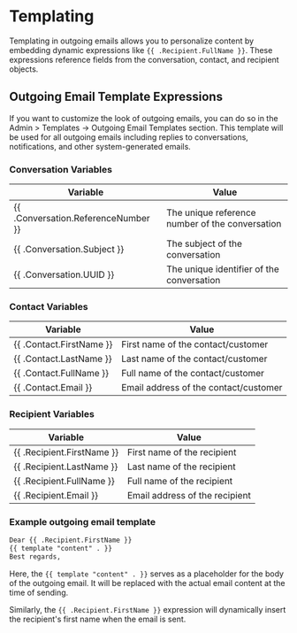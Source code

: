 # Templating

Templating in outgoing emails allows you to personalize content by embedding dynamic expressions like `{{ .Recipient.FullName }}`. These expressions reference fields from the conversation, contact, and recipient objects.

## Outgoing Email Template Expressions

If you want to customize the look of outgoing emails, you can do so in the Admin > Templates -> Outgoing Email Templates section. This template will be used for all outgoing emails including replies to conversations, notifications, and other system-generated emails.

### Conversation Variables

| Variable                        | Value                                                  |
|---------------------------------|--------------------------------------------------------|
| {{ .Conversation.ReferenceNumber }} | The unique reference number of the conversation     |
| {{ .Conversation.Subject }}         | The subject of the conversation                     |
| {{ .Conversation.UUID }}           | The unique identifier of the conversation            |

### Contact Variables
| Variable                     | Value                              |
|------------------------------|------------------------------------|
| {{ .Contact.FirstName }}     | First name of the contact/customer |
| {{ .Contact.LastName }}      | Last name of the contact/customer  |
| {{ .Contact.FullName }}      | Full name of the contact/customer  |
| {{ .Contact.Email }}         | Email address of the contact/customer |

### Recipient Variables
| Variable                       | Value                             |
|--------------------------------|-----------------------------------|
| {{ .Recipient.FirstName }}     | First name of the recipient       |
| {{ .Recipient.LastName }}      | Last name of the recipient        |
| {{ .Recipient.FullName }}      | Full name of the recipient        |
| {{ .Recipient.Email }}         | Email address of the recipient    |


### Example outgoing email template

```html
Dear {{ .Recipient.FirstName }}
{{ template "content" . }}
Best regards,
```
Here, the `{{ template "content" . }}` serves as a placeholder for the body of the outgoing email. It will be replaced with the actual email content at the time of sending.

Similarly, the `{{ .Recipient.FirstName }}` expression will dynamically insert the recipient's first name when the email is sent.
